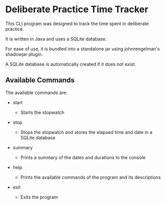 # Deliberate Practice Time Tracker

This CLI program was designed to track the time spent in deliberate practice.

It is written in Java and uses a SQLite database.

For ease of use, it is bundled into a standalone jar using johnrengelman's shadowjar plugin.

A SQLite database is automatically created if it does not exist.



## Available Commands 
The available commands are:

- start

    - Starts the stopwatch

- stop

    - Stops the stopwatch and stores the elapsed time and date in a SQLite database

- summary

    - Prints a summary of the dates and durations to the console

- help

    - Prints the available commands of the program and its descriptions

- exit

    - Exits the program
